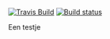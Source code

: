 [![Travis Build](https://travis-ci.org/piderman314/granola_test.svg?branch=master)](https://travis-ci.org/piderman314/granola_test)
[![Build status](https://ci.appveyor.com/api/projects/status/w1l1wpsiacjv660q?svg=true)](https://ci.appveyor.com/project/piderman314/granola-test)

Een testje